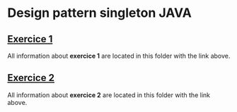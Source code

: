 # Design pattern singleton JAVA

## [Exercice 1](exercice1/README.md)
All information about **exercice 1** are located in this folder with the link above.

## [Exercice 2](exercice2/README.md)
All information about **exercice 2** are located in this folder with the link above.

